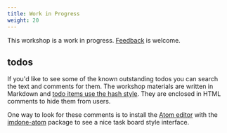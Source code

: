 ```yaml
---
title: Work in Progress
weight: 20
---
```


This workshop is a work in progress. [Feedback](feedback.md) is welcome.

<!-- #backlog:510 add some kind of notes about how we could use feedback to make this better -->

## todos

If you'd like to see some of the known outstanding todos you can search the text and comments for them. The workshop materials are written in Markdown and [todo items use the hash style][hash-style]. They are enclosed in HTML comments to hide them from users.

One way to look for these comments is to install the [Atom editor][atom] with the [imdone-atom] package to see a nice task board style interface.

[hash-style]: https://github.com/imdone/imdone-core#hash-style
[atom]: https://atom.io/
[imdone-atom]: https://atom.io/packages/imdone-atom
